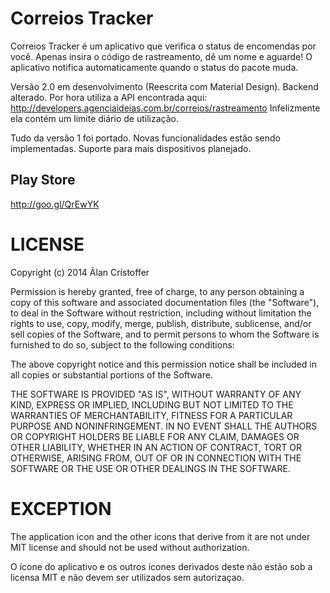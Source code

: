 Correios Tracker
================

Correios Tracker é um aplicativo que verifica o status de encomendas por você. Apenas insira o código de rastreamento, dê um nome e aguarde! O aplicativo notifica automaticamente quando o status do pacote muda.

Versão 2.0 em desenvolvimento (Reescrita com Material Design).
Backend alterado. Por hora utiliza a API encontrada aqui: http://developers.agenciaideias.com.br/correios/rastreamento
Infelizmente ela contém um limite diário de utilização.

Tudo da versão 1 foi portado. Novas funcionalidades estão sendo implementadas. Suporte para mais dispositivos planejado.

Play Store
----------

http://goo.gl/QrEwYK

LICENSE
=======

Copyright (c) 2014 Álan Crístoffer

Permission is hereby granted, free of charge, to any person obtaining a copy
of this software and associated documentation files (the "Software"), to deal
in the Software without restriction, including without limitation the rights
to use, copy, modify, merge, publish, distribute, sublicense, and/or sell
copies of the Software, and to permit persons to whom the Software is
furnished to do so, subject to the following conditions:

The above copyright notice and this permission notice shall be included in
all copies or substantial portions of the Software.

THE SOFTWARE IS PROVIDED "AS IS", WITHOUT WARRANTY OF ANY KIND, EXPRESS OR
IMPLIED, INCLUDING BUT NOT LIMITED TO THE WARRANTIES OF MERCHANTABILITY,
FITNESS FOR A PARTICULAR PURPOSE AND NONINFRINGEMENT. IN NO EVENT SHALL THE
AUTHORS OR COPYRIGHT HOLDERS BE LIABLE FOR ANY CLAIM, DAMAGES OR OTHER
LIABILITY, WHETHER IN AN ACTION OF CONTRACT, TORT OR OTHERWISE, ARISING FROM,
OUT OF OR IN CONNECTION WITH THE SOFTWARE OR THE USE OR OTHER DEALINGS IN
THE SOFTWARE.

EXCEPTION
=========

The application icon and the other icons that derive from it are not under MIT license and should not be used without authorization.

O ícone do aplicativo e os outros ícones derivados deste não estão sob a licensa MIT e não devem ser utilizados sem autorizaçao.

